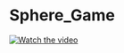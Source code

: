 # Sphere_Game

[![Watch the video](https://img.youtube.com/vi/GUqlOJzt99I&ab/maxresdefault.jpg)](https://www.youtube.com/watch?v=GUqlOJzt99I&ab_channel=JohnnyWakim)
